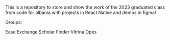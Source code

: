 This is a repository to store and show the work of the 2023 graduated class from code for albania with projects in React Native and demos in figma!

 Groups:

 Ease Exchange
 Scholar Finder
 Vitrina
 Opes
